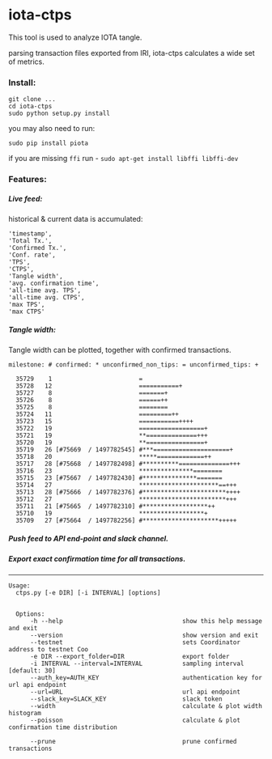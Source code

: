 # iota-ctps
This tool is used to analyze IOTA tangle.

parsing transaction files exported from IRI, iota-ctps calculates a wide set of metrics.

### Install:
```
git clone ...
cd iota-ctps
sudo python setup.py install
```
you may also need to run:
```
sudo pip install piota
```
if you are missing `ffi` run - `sudo apt-get install libffi libffi-dev`

### Features:
##### Live feed:
historical & current data is accumulated:
```
'timestamp', 
'Total Tx.', 
'Confirmed Tx.', 
'Conf. rate', 
'TPS', 
'CTPS', 
'Tangle width',
'avg. confirmation time', 
'all-time avg. TPS', 
'all-time avg. CTPS', 
'max TPS', 
'max CTPS'
```

##### Tangle width:
Tangle width can be plotted, together with confirmed transactions.

```
milestone: # confirmed: * unconfirmed_non_tips: = unconfirmed_tips: + 

  35729    1                        =
  35728   12                        ===========+
  35727    8                        =======+
  35726    8                        ======++
  35725    8                        ========
  35724   11                        =========++
  35723   15                        ===========++++
  35722   19                        ==================+
  35721   19                        **==============+++
  35720   19                        **================+
  35719   26 [#75669  / 1497782545] #***=====================+
  35718   20                        *****=============++
  35717   28 [#75668  / 1497782498] #**********==============+++
  35716   23                        ***************========
  35715   23 [#75667  / 1497782430] #***************=======
  35714   27                        **********************==+++
  35713   28 [#75666  / 1497782376] #***********************++++
  35712   27                        ************************+++
  35711   21 [#75665  / 1497782310] #******************++
  35710   19                        ******************+
  35709   27 [#75664  / 1497782256] #*********************+++++

```

##### Push feed to API end-point and slack channel.

##### Export exact confirmation time for all transactions. 

-------

```
Usage:
  ctps.py [-e DIR] [-i INTERVAL] [options]


  Options:
      -h --help                                 show this help message and exit
      --version                                 show version and exit
      --testnet                                 sets Coordinator address to testnet Coo
      -e DIR --export_folder=DIR                export folder
      -i INTERVAL --interval=INTERVAL           sampling interval [default: 30]
      --auth_key=AUTH_KEY                       authentication key for url api endpoint
      --url=URL                                 url api endpoint
      --slack_key=SLACK_KEY                     slack token
      --width                                   calculate & plot width histogram
      --poisson                                 calculate & plot confirmation time distribution

      --prune                                   prune confirmed transactions
      
```

